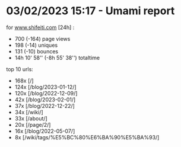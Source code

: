 # 03/02/2023 15:17 - Umami report
for www.shifeiti.com [24h] :

 - 700 (-164) page views
 - 198 (-14) uniques
 - 131 (-10) bounces
 - 14h 10' 58'' (-8h 55' 38'') totaltime


top 10 urls:
 - 168x [/]
 - 124x [/blog/2023-01-12/]
 - 120x [/blog/2022-12-09/]
 - 42x [/blog/2023-02-01/]
 - 37x [/blog/2022-12-22/]
 - 34x [/wiki/]
 - 33x [/about/]
 - 20x [/page/2/]
 - 16x [/blog/2022-05-07/]
 - 8x [/wiki/tags/%E5%BC%80%E6%BA%90%E5%BA%93/]


